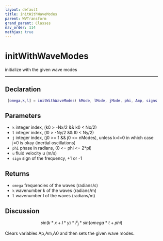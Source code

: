 ```yaml
---
layout: default
title: initWithWaveModes
parent: WVTransform
grand_parent: Classes
nav_order: 114
mathjax: true
---
```


#  initWithWaveModes

initialize with the given wave modes


---

## Declaration
```matlab
 [omega,k,l] = initWithWaveModes( kMode, lMode, jMode, phi, Amp, signs)
```
## Parameters
+ `k`  integer index, (k0 > -Nx/2 && k0 < Nx/2)
+ `l`  integer index, (l0 > -Ny/2 && l0 < Ny/2)
+ `j`  integer index, (j0 >= 1 && j0 <= nModes), unless k=l=0 in which case j=0 is okay (inertial oscillations)
+ `phi`  phase in radians, (0 <= phi <= 2*pi)
+ `u`  fluid velocity u (m/s)
+ `sign`  sign of the frequency, +1 or -1

## Returns
+ `omega`  frequencies of the waves (radians/s)
+ `k`  wavenumber k of the waves (radians/m)
+ `l`  wavenumber l of the waves (radians/m)

## Discussion

  $$
  sin(k*x+l*y)*F_j*sin(omega*t + phi)
  $$
 
  Clears variables Ap,Am,A0 and then sets the given wave modes.
                      
